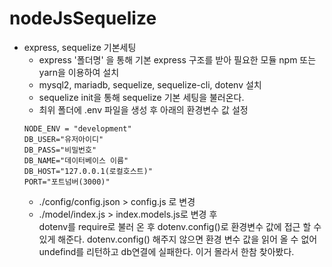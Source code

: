 # nodeJsSequelize

- express, sequelize 기본세팅
  - express '폴더명' 을 통해 기본 express 구조를 받아 필요한 모듈 npm 또는 yarn을 이용하여 설치
  - mysql2, mariadb, sequelize, sequelize-cli, dotenv 설치
  - sequelize init을 통해 sequelize 기본 세팅을 불러온다.
  - 최위 폴더에 .env 파일을 생성 후 아래의 환경변수 값 설정
  ```
  NODE_ENV = "development"
  DB_USER="유저아이디"
  DB_PASS="비밀번호"
  DB_NAME="데이터베이스 이름"
  DB_HOST="127.0.0.1(로컬호스트)"
  PORT="포트넘버(3000)"
  ```
  - ./config/config.json > config.js 로 변경
  - ./model/index.js > index.models.js로 변경 후 <br> dotenv를 require로 불러 온 후 dotenv.config()로 환경변수 값에 접근 할 수 있게 해준다.
    dotenv.config() 해주지 않으면 환경 변수 값을 읽어 올 수 없어 undefind를 리턴하고 db연결에 실패한다. 이거 몰라서 한참 찾아봤다.
